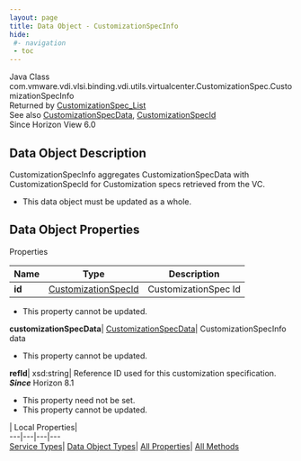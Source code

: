 ```yaml
---
layout: page
title: Data Object - CustomizationSpecInfo
hide:
 #- navigation
 - toc
---
```






Java Class
    com.vmware.vdi.vlsi.binding.vdi.utils.virtualcenter.CustomizationSpec.CustomizationSpecInfo  
Returned by
     [CustomizationSpec_List](vdi.utils.virtualcenter.CustomizationSpec.md#list)  
See also
     [CustomizationSpecData](vdi.utils.virtualcenter.CustomizationSpec.CustomizationSpecData.md), [CustomizationSpecId](vdi.entity.CustomizationSpecId.md)  
Since 
    Horizon View 6.0

## Data Object Description 

CustomizationSpecInfo aggregates CustomizationSpecData with CustomizationSpecId for Customization specs retrieved from the VC. 

  * This data object must be updated as a whole.



## Data Object Properties

Properties

Name |  Type |  Description   
---|---|---  
**id**| [CustomizationSpecId](vdi.entity.CustomizationSpecId.md)|  CustomizationSpec Id   


 * This property cannot be updated.

  
**customizationSpecData**| [CustomizationSpecData](vdi.utils.virtualcenter.CustomizationSpec.CustomizationSpecData.md)|  CustomizationSpecInfo data   


 * This property cannot be updated.

  
**refId**|  xsd:string|  Reference ID used for this customization specification.  **_Since_** Horizon 8.1  


 * This property need not be set.
 * This property cannot be updated.

  
  
  
 | Local Properties|   
---|---|---|---  
[Service Types](index-mo_types.md)| [Data Object Types](index-do_types.md)| [All Properties](index-properties.md)| [All Methods](index-methods.md)  
  
  

